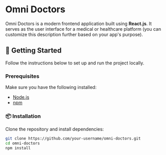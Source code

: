 # Omni Doctors

Omni Doctors is a modern frontend application built using **React.js**. It serves as the user interface for a medical or healthcare platform (you can customize this description further based on your app's purpose).

## 🚀 Getting Started

Follow the instructions below to set up and run the project locally.

### Prerequisites

Make sure you have the following installed:

- [Node.js](https://nodejs.org/)
- [npm](https://www.npmjs.com/)

### 📦 Installation

Clone the repository and install dependencies:

```bash
git clone https://github.com/your-username/omni-doctors.git
cd omni-doctors
npm install
